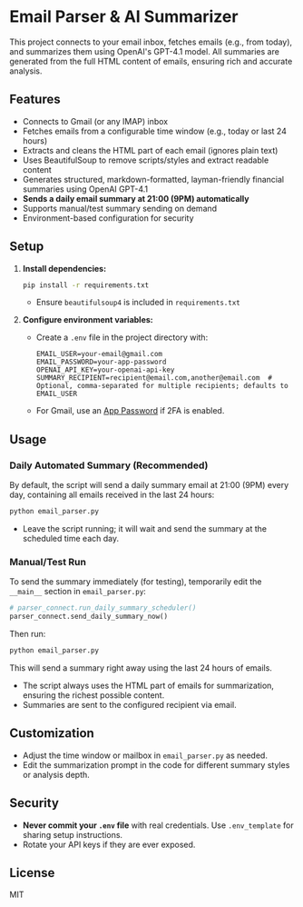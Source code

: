 # Email Parser & AI Summarizer

This project connects to your email inbox, fetches emails (e.g., from today), and summarizes them using OpenAI's GPT-4.1 model. All summaries are generated from the full HTML content of emails, ensuring rich and accurate analysis.

## Features
- Connects to Gmail (or any IMAP) inbox
- Fetches emails from a configurable time window (e.g., today or last 24 hours)
- Extracts and cleans the HTML part of each email (ignores plain text)
- Uses BeautifulSoup to remove scripts/styles and extract readable content
- Generates structured, markdown-formatted, layman-friendly financial summaries using OpenAI GPT-4.1
- **Sends a daily email summary at 21:00 (9PM) automatically**
- Supports manual/test summary sending on demand
- Environment-based configuration for security

## Setup

1. **Install dependencies:**
   ```bash
   pip install -r requirements.txt
   ```
   - Ensure `beautifulsoup4` is included in `requirements.txt`

2. **Configure environment variables:**
   - Create a `.env` file in the project directory with:
     ```
     EMAIL_USER=your-email@gmail.com
     EMAIL_PASSWORD=your-app-password
     OPENAI_API_KEY=your-openai-api-key
     SUMMARY_RECIPIENT=recipient@email.com,another@email.com  # Optional, comma-separated for multiple recipients; defaults to EMAIL_USER
     ```
   - For Gmail, use an [App Password](https://support.google.com/accounts/answer/185833) if 2FA is enabled.

## Usage

### Daily Automated Summary (Recommended)
By default, the script will send a daily summary email at 21:00 (9PM) every day, containing all emails received in the last 24 hours:
```bash
python email_parser.py
```
- Leave the script running; it will wait and send the summary at the scheduled time each day.

### Manual/Test Run
To send the summary immediately (for testing), temporarily edit the `__main__` section in `email_parser.py`:
```python
# parser_connect.run_daily_summary_scheduler()
parser_connect.send_daily_summary_now()
```
Then run:
```bash
python email_parser.py
```
This will send a summary right away using the last 24 hours of emails.

- The script always uses the HTML part of emails for summarization, ensuring the richest possible content.
- Summaries are sent to the configured recipient via email.

## Customization
- Adjust the time window or mailbox in `email_parser.py` as needed.
- Edit the summarization prompt in the code for different summary styles or analysis depth.

## Security
- **Never commit your `.env` file** with real credentials. Use `.env_template` for sharing setup instructions.
- Rotate your API keys if they are ever exposed.

## License
MIT
